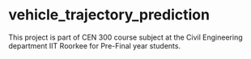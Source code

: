 # vehicle_trajectory_prediction
This project is part of CEN 300 course subject at the Civil Engineering department IIT Roorkee for Pre-Final year students.
